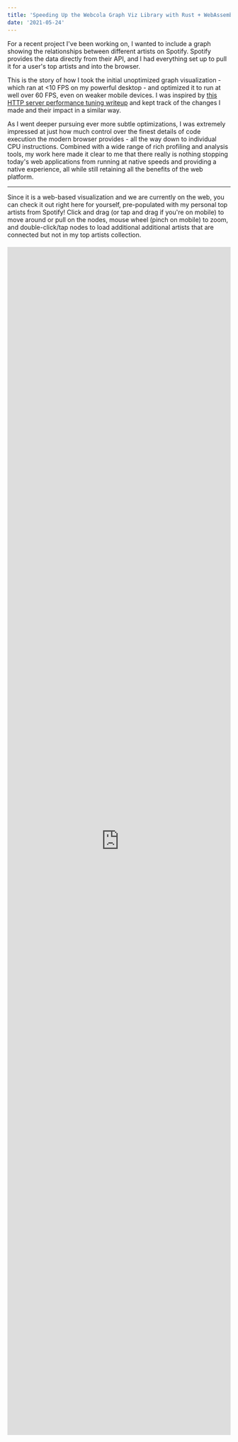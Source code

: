 ```yaml
---
title: 'Speeding Up the Webcola Graph Viz Library with Rust + WebAssembly'
date: '2021-05-24'
---
```


For a recent project I've been working on, I wanted to include a graph showing the relationships between different artists on Spotify.  Spotify provides the data directly from their API, and I had everything set up to pull it for a user's top artists and into the browser.

This is the story of how I took the initial unoptimized graph visualization - which ran at <10 FPS on my powerful desktop - and optimized it to run at well over 60 FPS, even on weaker mobile devices.  I was inspired by [this HTTP server performance tuning writeup](https://talawah.io/blog/extreme-http-performance-tuning-one-point-two-million/) and kept track of the changes I made and their impact in a similar way.

As I went deeper pursuing ever more subtle optimizations, I was extremely impressed at just how much control over the finest details of code execution the modern browser provides - all the way down to individual CPU instructions.  Combined with a wide range of rich profiling and analysis tools, my work here made it clear to me that there really is nothing stopping today's web applications from running at native speeds and providing a native experience, all while still retaining all the benefits of the web platform.

----

Since it is a web-based visualization and we are currently on the web, you can check it out right here for yourself, pre-populated with my personal top artists from Spotify!  Click and drag (or tap and drag if you're on mobile) to move around or pull on the nodes, mouse wheel (pinch on mobile) to zoom, and double-click/tap nodes to load additional additional artists that are connected but not in my top artists collection.

<iframe title="Related Artists Graph Visualization Demo" src="https://spotifytrack.net/graph.html" loading="lazy" style="width: 100%; outline: none; border: none; margin-right: 0px; margin-left: 0px; height: 67vh; margin-top: 5px; margin-bottom: 0px;" />

.

If you're using an embedded browser, it might not load.  You can view the full graph on [Spotifytrack](https://spotifytrack.net) and connect your Spotify account to see it personalized for your own top artists.

## Force Directed Graphs

If you're not familiar with them, [force-directed graphs](https://en.wikipedia.org/wiki/Force-directed_graph_drawing) are a visualization for graph data that lays out nodes in an easy-to-see way, avoiding edge crosses as much as possible and trying to keep all edges to approximately the same length.

After a bit of research, I chose the [Webcola](https://ialab.it.monash.edu/webcola/) constraint-based graph layout library.  Webcola is itself a port/adaptation of the C++ [libcola](http://www.adaptagrams.org/) library and it supports easy integration with D3 which I've worked with in the past.  It really was very simple to get a working force-directed graph rendered by adapting some code from their examples, and it actually looked pretty good!  The relationships between artists were apparent and I found myself spending a good amount of time just scrolling around it and exploring my own world of musical connections.

## Initial Analysis

There was one problem though: it was incredibly slow; slow to the tune of 8 FPS.  Obviously, that's not acceptable and it made using the graph very difficult.  To be fair, I had almost 400 nodes in my personal graph and ~1500 edges which was a lot more than any of the Webcola examples, but it felt like performance was an order of magnitude or two too low.

What followed was an extensive journey of optimizing my application and all of the underlying layers to boost that 8 FPS to a consistent 60, even on less powerful devices.

The first step of all of my browser-based performance optimization starts with Google Chrome's excellent built-in profiler.  Here's what one frame of the animation looked like at the start before any changes were made:

![Screenshot of the Google Chrome profiler showing the initial performance of a single frame the Webcola visualization before any performance improvements were made at all](./images/webcola/initial_unoptimized.png)

The whole frame took ~125ms, miles away from the 16.5ms required for 60 FPS.  Ideally, we'll also want it to be even quicker than that since other code needs to run on the webpage as well.

Breaking down where most of the time was being spent, The `Descent.rungeKutta` function comes from the Webcola library and is used to compute new positions for all of the nodes based on the connections between them.  `D3StyleLayoutAdapter.trigger` is the rendering portion where the SVG nodes created by D3 are updated to match the newly computed positions of the nodes.  The `Run Microtasks` section at the end contains some extra D3 bookkeeping code, and finally the small (well, small compared to everything else right now) purple and green bars at the end were for browser-level layout and rendering.

## Eliminating Forced Layout

The first thing I noticed about the perf graph above was the purple boxes with red tags that dominated more than half of the entire frame.  Zooming in a bit more, it became apparent that these were caused by **Forced Reflow**, which means that the browser was being forced to re-compute the geometric layout of all of the SVG nodes in the visualization every time I updated the positions of any of them.

![Screenshot of Google Chrome profiler zoomed in to show forced reflow caused by the getBBox function](./images/webcola/forced_layout.png)

It looked to be caused by the [`getBBox()`](https://developer.mozilla.org/en-US/docs/Web/API/SVGGraphicsElement/getBBox) function which is used to compute the actual size of SVG elements.

Looking at my code, some of the example code I copied over for positioning the labels of the nodes looked like this:

```ts
label
  .attr("x", function (d) { return d.x; })
  .attr("y", function (d) {
    var h = this.getBBox().height;
    return d.y + h/4;
  });
```

After a bit of quick Googling, I found that the `getBBox` function indeed causes forced reflow in SVGs.  Since in my graph all nodes had a uniform height, I was able to replace that code with just this:

```ts
label
  .attr("x", function (d) { return d.x; })
  .attr("y", function (d) { return d.y + 20/4; });
```

That change alone was the biggest contribution to the performance improvements of the graph since the forced layout cost was linear to the number of nodes in the graph but the layout itself required computing positions for all nodes and edges.  Since it was more of a bugfix than an optimization, I don't really count it as part of the main optimization changes I made here, but it was a vital change nonetheless.

Here's what the perf graph looked like after removing the `getBBox()` calls:

![Screenshot of the Google Chrome profiler showing the performance of a single frame of the Webcola visualization after removing the `getBBox` calls](./images/webcola/1_remove_bbox.png)

Much better - already down to ~50ms for a frame.  Still a long way to go, though!

## Custom Canvas-Based Renderer

As a result of removing the horrible `getBBox` code, Webcola has moved up to taking around a third of the processing time of the frame with the D3 rendering and associated overhead taking up the rest.  One thing to notice is that the majority of `D3StyleLayoutAdapter.trigger` is now dominated by calls to [`setAttribute`](https://developer.mozilla.org/en-US/docs/Web/API/Element/setAttribute), which is a browser built-in that is used by D3 under the hood to set the actual attribute on the `<line>` and `<rect>` nodes used to render the graph into the SVG.

Unfortunately, this is a bit of a dead-end for D3; as far as I know, in order to animate the visualization according to the positions computed by Webcola, you need to actually change those attributes - there's no way getting around it.  I managed to improve the performance a bit by using some specialized SVG position setting APIs, but the mere act of setting the coordinates on the SVG elements was still taking up ~15ms, nearly the entire budget for the frame.  Besides that, the "Recalculate Styles", "Layout", and "Paint" boxes at the end had become much more prominent as well and were also seemingly unavoidable overhead of the SVG-based renderer.

After trying a couple of other ideas in vain, I decided to bite the bullet and implement a fully custom renderer for the graph that used Canvas rather than SVG.  Although SVG is a terrific choice for many kinds of visualizations due to its rich API and direct integration into the DOM, there were some things that it doesn't perform very well with.

I'd used the [PixiJS](https://www.pixijs.com/) library on [a](https://notes.ameo.design/fm.html) [few](https://github.com/ameobea/web-synth) [projects](https://cprimozic.net/projects/spf420_x_syncup) in the past and found it to be an extremely productive tool for building rich visualizations and interactive applications in the browser.  It's based on WebGL, but it provides a high-level API on top with lots of useful tools for building applications quickly without compromising performance.

Building out the initial renderer was actually pretty straightforward; the graph visualization only really consists of boxes, lines, and labels.  The biggest advantage over the D3/SVG-based renderer is that the nodes don't need to be managed individually and treated as fully-fledged DOM elements.  Instead, the whole visualization can be passed off to the GPU in one go which performs all of the rendering directly, giving us the equivalent of an image that can then be rendered into the canvas on the page.

The biggest drawback is that we have to do all of the interactive bits (hit-testing, clicking, dragging, hover, etc.) manually instead of relying on handy HTML event listeners and CSS to do it for us.  Thankfully, PIXI includes a ton of utilities to do most of this for us.

The final step was to plug the renderer into Webcola.  Webcola was designed to be pluggable into various different rendering engines, so after looking at how the D3 shim was implemented getting it to work with the canvas-based renderer went pretty smoothly.

Here's the full source code I ended up with for the canvas-based renderer: <https://github.com/Ameobea/spotifytrack/blob/main/frontend/src/components/RelatedArtistsGraph/CanvasRenderer.ts>

After all of that effort, the reward was another massive bump in performance:

![Screenshot of the Google Chrome profiler showing the performance of a single frame of the Webcola visualization after switching to a custom canvas-based renderer implemented using PIXI.js](./images/webcola/2_canvas_renderer.png)

The difference is almost as shocking as the first one!  The renderer went from taking up two thirds of the frame to taking up around 20%, and the total frame time was down to ~32ms.  That's a very usable FPS, at least on my desktop.  However, on smartphones or even lower-end laptops or netbooks, that number is going to be a lot worse.

## Optimizing Webcola

At this point, it became clear that the Webcola library was the next thing to look at since it was taking up the vast majority of the rendering time.  The Chrome profiler also supports line-level profiling, so I zoomed into the `Descent.computeDerivatives` function to see which lines were taking the most CPU time:

![Screenshot of Webcola source code showing line-level annotations of where the most CPU time is being spent](./images/webcola/unoptimized_js_line_level_timings.png)

Well, there are some positives and some negatives.  On the plus side, almost all of the CPU time is spent in a handful of lines.  On the minus side, the hottest lines are all doing very simple operations like reading from/writing to arrays and doing basic math operations.

After spending a lot of time looking at and working with this code, I've discovered that the core of the algorithm consists of computing the distance between each node and all other nodes.  Using this distance measurement and some other magic data determined by Webcola, new positions for each node are computed to better satisfy the layout of the graph as a whole.  This is a n^2 time complexity loop which the nested `for` loops in the code snippet above hint at.

### Switching to Typed Arrays

The issue with the hottest lines all being array stores and loads is that there's really not a ton that can be done to optimize that.  My initial thought was to change all of the arrays, which were vanilla JavaScript arrays, into typed arrays like `Float32Array`.  The APIs between vanilla arrays and typed arrays are actually almost exactly the same and Webcola is written in Typescript, so swapping them out for typed arrays mostly just required changing the constructors and type definitions.

Surprisingly, after doing that, performance actually regressed!  This was the opposite of what I expected because typed arrays are specifically designed for high-performance code.  I did a bit of research, and a couple of potential explanations came up:

 1) The JavaScript engine was doing some optimizations on arrays that it wasn't able to do with the typed arrays.  One thing I only noticed later is that several of the arrays used in the loop were very small (2-3 elements) which might explain some of the issue.
 2) The code was doing out-of-bounds reads somewhere in a way that didn't impact the correctness of the algorithm.  Some posts seemed to indicate that doing out-of-bounds reads on typed arrays caused code to be de-optimized worse than when doing them on normal arrays.
 3) Several of the arrays used in the algorithm were multi-dimensional, so switching them to typed arrays only actually changed the inner dimension.  It's possible that if the arrays were flattened to hold all their elements in a single buffer, the performance might be much better.

In any case, I abandoned this approach entirely and left the arrays as they were.

## Porting Webcola to Rust + WebAssembly

Having run into a wall with optimizing the JavaScript itself for the WebCola engine, I turned to a more radical approach: Re-writing the hot loop in Rust / WebAssembly.

Before going into details about the Wasm port itself, I want to provide a little bit of justification for this decision.  There are a [variety](https://surma.dev/things/js-to-asc/) [of](https://www.usenix.org/system/files/atc19-jangda.pdf) [writeups](https://mrale.ph/blog/2018/02/03/maybe-you-dont-need-rust-to-speed-up-your-js.html) that have pretty much the same message that about boils down to "writing things in Wasm doesn't automatically mean that they're going to be fast or faster than JavaScript."  This is a valid point for a lot of things; modern JS engines like V8 are almost miraculous in their performance and ability to optimize JavaScript execution.

However, there are also many situations where WebAssembly is a much more appealing option than JavaScript due to the much higher degree of control it provides over things like memory layout, data types, and code layout behavior like inlining, monomorphization, etc.  A tight, hot loop doing number crunching without touching the DOM or interoperating with JS data structures is a quite an ideal target for implementation in Wasm.

### Initial Port

My intention with the initial port was to re-write the `computeDerivatives` function in Rust and then make whatever other changes were necessary to glue it to the existing JavaScript code, leaving the bulk of the WebCola codebase as it is and limiting the surface area of the change.  That would make it easier to implement and test the port since less code changes would be necessary.  It also helps to keep changes to WebCola's APIs, both internal and external, as limited as possible.

Since the `computeDerivatives` function itself only really does some basic math and array shuffling, porting it to Rust was pretty trivial.  The complicated part, however, was managing access to the various input and output buffers that are used by it.  In the original WebCola library, those buffers live in arrays that are contained in the parent class of the `computeDerivatives` method.

In fact, all the Rust code I wrote for this port is in a [single file](https://github.com/Ameobea/webcola-wasm/blob/master/src/wasm/src/lib.rs).  Note that the file I linked is the current/latest version of the code and contains a lot of changes (which I go into detail about later in this post) that don't correspond directly to the original JavaScript code.

In order for them to be accessed from WebAssembly, they either need to be copied into the WebAssembly heap as arguments or changed to live inside the Wasm heap by default.  The advantage of the first option is that code changes to the JS code are limited which makes the port easier to manage.  However, the tradeoff is that the buffers need to be copied into the JS heap every time the function is called.

Moving the buffers into JS means they can be accessed very easily from the ported Rust code without needing to copy them around between JS and Wasm, at least not in order to run `computeDerivatives`.  The tradeoff for that is that setting/getting them from JS requires doing that copying and creating dedicated shim functions to facilitate that.

I ended up doing a combination of both methods.  I moved all of the data buffers accessed by `computeDerivatives` into Wasm memory, pre-allocating buffers for them.  I left one of the buffers in JS, the `x` vector which was passed as an argument to `computeDerivatives`.  As it turned out, since the `computeDerivatives` function is only called a few times per frame, the cost of copying these buffers is negligible compared to the cost of running the `computeDerivatives` function itself, not even showing up on the profiler.

Since some other WebCola internals access the buffers that were moved into Wasm, I created some shimmed getter and setter methods that pulled from the Wasm module's memory under the hood:

```ts
public get g(): Float32Array[] {
   const memory: WebAssembly.Memory = this.wasm.get_memory();
   const memoryView = new Float32Array(memory.buffer);

   const gPtr = this.k === 2 ? this.wasm.get_g_2d(this.ctxPtr) : this.wasm.get_g_3d(this.ctxPtr);
   const gOffset = gPtr / BYTES_PER_F32;
   return new Array(this.k)
       .fill(null)
       .map((_, i) => memoryView.subarray(gOffset + i * this.n, gOffset + i * this.n + this.n));
}
```

### Specialization for 2D and 3D Usage via Const Generics

The WebCola library supports both 2D and 3D layout, using the `i` variable to indicate the number of dimensions.  Since this variable is static for a given graph and is known ahead of time, there is an opportunity to provide that information to the compiler at build-time in order to allow it to generate more efficient code that is specialized for either 2D or 3D usage.

Rust has recently added support for [const generics](https://rust-lang.github.io/rfcs/2000-const-generics.html) in stable which suits this use-case perfectly.  Instead of storing `i` as a field and referring to it dynamically at runtime, it's encoded at the type level as a const generic.  Shim functions are then exported for both 2D and 3D versions which both call the same generic function but with a different value for the dimension parameter:

```rs
#[wasm_bindgen]
pub fn compute_2d(ctx_ptr: *mut Context<2>, mut x: Vec<f32>) -> Vec<f32> {
    let ctx: &mut Context<2> = unsafe { &mut *ctx_ptr };
    ctx.compute(&mut x);
    x
}

#[wasm_bindgen]
pub fn compute_3d(ctx_ptr: *mut Context<3>, mut x: Vec<f32>) -> Vec<f32> {
    let ctx: &mut Context<3> = unsafe { &mut *ctx_ptr };
    ctx.compute(&mut x);
    x
}
```

This provides a variety of optimization opportunities that wouldn't otherwise be available:

* The sizes of various buffers can be known statically which allows them to be created on the stack for free rather than having to be dynamically allocated.  This also facilitates automatic bounds check elision which means efficient code can be written without having to use `unsafe` memory accesses.
* Various loops that run `i` times can be unrolled entirely, avoiding the loop control flow entirely
* Various array accesses of data buffers can be made more efficient since their indexes involve multiplying things by `i` in some way or another

### Performance Summary

After performing the initial port and wiring it up to the existing JS code, this is what the profiler looked like:

![Screenshot of the Google Chrome profiler showing the performance of a single frame of the Webcola visualization after re-implementing the hottest part of the Webcola library in Rust + WebAssembly](./images/webcola/3_initial_wasm_webcola.png)

It's clear that the WebAssembly port was very worth it!  The `rungeKutta` function which spends the vast majority of its time calling `computeDerivatives` went from taking ~18ms to just 9ms - a 2x speedup!  If I had to guess, I'd say that much of this improved performance comes from more efficient accesses to the data buffers and the benefits of making the dimension static at compile time listed above.

Despite all of that, the actual code was a more or less 1-to-1 port; all of the performance improvements came from opportunities made possible by Rust/WebAssembly.  Although it would technically be possible to manually create separate 2D and 3D versions of the JS code, Rust allows it to be codified and made fully automatic.

## Improvements to the Wasm Port

After having ported `computeDerivatives` to Wasm, I had started to become more familiar with how it worked and what it was actually doing.  At its core, it's computing the distance between each node in the graph and all other nodes, doing some math and other logic, and then writing results to output buffers.

### Pre-Computing Distances

One change to the code which sped things up a bit was to move the distance computations themselves out before the main loop.  The original code would compute the distance for each node-node pair in the graph and then immediately use that to perform some additional computations and write to output buffers.  By doing all the distance calculations up front, both code code paths become simpler and easier for the compiler to optimize.

The cost is that the distances must be written into intermediate buffers and then read out again which puts pressure on the caches.  Despite that, I found that it resulted in a slight performance uptick overall:

![Screenshot of the Google Chrome Profiler showing the performance of a single frame of the Webcola visualization after pre-computing distances ahead of time](./images/webcola/4_precompute_distances.png)

Another change that I worked in around this time was converting some of the multi-dimensional arrays from `Vec<Vec<f32>>` and similar to `Vec<f32>`, storing elements contiguously and accessing them like `buf[u * n + v]` rather than `buf[u][v]`.

Theoretically, doing this should improve the locality of data and reduce indirection by avoiding the need to do multiple steps of pointer arithmetic using dynamic pointers.  Flattening the arrays allows the index to be calculated statically and then added to the base of the array.

In practice, I didn't really notice much of an improvement in performance after doing this.  It could be because the data access patterns for the arrays are bad enough that the cost of loading the data from memory itself outweighed the inefficient data structures or perhaps the fact that the allocator used by the application placed the sub-arrays close together in memory anyway.

### Delay Displacement Checking

There was some code included in the distance computation path that about boiled down to this:

```py
for node_a in nodes:
    for node_b in nodes:
        distance = compute_distance(node_a, node_b)
        while distance < 0.000000001:
            node_a.position += random_offset()
            node_b.position += random_offset()

            distance = compute_distance(node_a, node_b)
```

This is necessary to prevent dividing by zero from happening later on in the computation path if two nodes are at exactly or almost exactly the same point.  However, that realistically is only going to happen during the first few iterations of the computation; all nodes are initialized to the same point, but then the algorithm is designed to arrange them so that they're roughly equidistant from each other.  Additionally, if one node needs to be offset, it's likely that all other nodes need to be offset as well.

In order to simplify the distance computation loop and remove as many branches from it as possible, I changed the code to something like this:

```py
while True:
    needs_displace = false;
    for node_a in nodes:
        for node_b in nodes:
            distance = compute_distance(node_a, node_b)

            needs_displace = needs_displace || distance < 0.000000001

    if not needs_displace:
        break

    for node_a in nodes:
        for node_b in nodes:
            distance = compute_distance(node_a, node_b)

            if distance < 0.000000001:
                node_a.position += random_offset()
                node_b.position += random_offset()
```

Although this looks like a lot more code, it's important to note that most of it is only going to run the first few calls (or first call) to `computeDerivatives` when all the nodes are on top of each other.  The important change is that the conditional check is removed from each iteration of the main distance computation loop and all of the code responsible for applying the displacements is pulled out as well.

Although it's true that modern CPU branch predictors are [extremely effective](https://blog.cloudflare.com/branch-predictor/) and adding branches can often be free up to a certain point, there is still the benefit of the code being simplified and a level of nesting from the hot loop being removed.

All in all, making this change yielded another modest performance bump:

![Screenshot of the Google Chrome Profiler showing the performance of a single frame of the Webcola visualization after splitting displacement computation out of the distance calculation path](./images/webcola/5_optimize_displacement_checking.png)

### Wasm SIMD + Other Misc. Optimizations

Among the final optimizations that I made to the Wasm was the addition of SIMD to accelerate the computation.  There were two places that I was able to apply it: the distance computation loop and some matrix multiplications used by a `computeStepSize` function that I also ported to Wasm.

In both cases, the SIMD implementation was pretty straightforward, just doing 4 operations at once instead of 1.  The one place that was a bit interesting was the handling for the `needs_displace` flag that was maintained during each distance computation.  Since 4 distances were computed at once, the `needs_displace` variable was replaced with a SIMD vector holding 4 flags which were then extracted one by one and OR'd with each other after all distances were computed:

```rs
let mut needs_to_apply_displacements = unsafe { f32x4_splat(0.) };

for i in 0..DIMS {
    for u in 0..n {
        let summed_distances_squared_v = ...;
        let sqrted = f32x4_sqrt(summed_distances_squared_v);

        // check here if we need to apply displacements
        let any_under_displacement_threshold =
            f32x4_lt(sqrted_distance, displacement_threshold);
        needs_to_apply_displacements = f32x4_max(
            needs_to_apply_displacements,
            any_under_displacement_threshold,
        );
    }
}

let needs_displace = unsafe {
    f32x4_extract_lane::<0>(needs_to_apply_displacements) != 0.
      || f32x4_extract_lane::<1>(needs_to_apply_displacements) != 0.
      || f32x4_extract_lane::<2>(needs_to_apply_displacements) != 0.
      || f32x4_extract_lane::<3>(needs_to_apply_displacements) != 0.
};
```

The `computeStepSize` function was actually the larger contributor to overall performance gain.  I hadn't mentioned it in the past because up until this point, it was a very small overall contributor to runtime.  However, since `computeDerivatives` had been optimized a good bit, it had become much more prominent.  That whole function is pretty much just matrix multiplication which not surprisingly is greatly accelerated by SIMD.

As I always do when adding SIMD to wasm, I added a `simd` feature to the Rust project and created SIMD and non-SIMD functions that are conditionally compiled depending on whether it's enabled or not.  Running the SIMD version yielded the following results:

![Screenshot of the Google Chrome Profiler showing the performance of a single frame of the Webcola visualization after all optimizations to the Wasm were completed](./images/webcola/6_fully_optimized_wasm.png)

Although it may not have seemed like it from step to step, there's been a respectable performance bump between the initial Wasm port and this version after applying the various optimizations.  All of the small changes added up to give a significant overall result.

I was pretty surprised to see that the SIMD-ification of the distance computation had such a tiny impact.  In the past, just adding SIMD bumped performance to 50%+ in compute-heavy code sections.  During the process of trying to figure out why this was, I set the `#[inline(never)]` attribute on the `compute_distances()` function where the SIMD happens and was very surprised to see this:

![Screenshot of the Google Chrome Profiler showing the performance of a single frame of the Webcola visualization after the no-inline attribute was set on the compute_distances function](./images/webcola/non-inlined-compute-distances.png)

This `compute_distances` function, which I had assumed was taking the majority of the runtime, is entirely contained within the small bottom-most segment of the profile and was only taking up a small percentage of the `computeDerivatives` function runtime.  That explains why adding SIMD to the distance computation didn't have a huge impact on overall performance; it just doesn't run long enough for improvements there to matter much overall.

## Sprite Caching

Now that the Wasm was optimized as far as I could get it (so far), I switched back to looking at the renderer since it had once again emerged as taking >50% of the CPU time.  I did some reading online one PixiJS forums and other places to see what kinds of things people did to speed up their applications.

All the nodes in the graph were constructed from PIXI `Graphics` objects which supports rendering shapes, lines, and other graphics primitives and composing them to create more complex images.  Internally, `Graphics` build up a list of WebGL draw calls and submit them for rendering on the GPU every frame.  This is great for dynamic elements or animations where the draw calls need to change every frame.

I used `Graphics` for the backgrounds of each node in the graph, meaning that each node was created dynamically every frame.  However, the actual shape of the nodes never changed at all other than color when they are de/selected.

PixiJS has a feature where `Graphics` and other objects can be rendered to a `Texture`, bypassing the need to re-generate them each frame.  The `Texture` can then be used to build a `Sprite` which can be added to the scene and manipulated in the same way as `Graphics`.

When populating the graph with nodes, I converted the `Graphics` to `Sprites` immediately.  The only other change that was required was changing the node background color from being set in the draw calls themselves to being set via `tint`, which can be changed every frame and applied for free without having to re-generate the texture.

This resulted in a very significant (at this point) performance win, allowing the renderer itself to finish in just over 2 milliseconds on average.

![Screenshot of the Google Chrome Profiler showing the performance of a single frame of the Webcola visualization after caching the nodes as textures rather than re-rendering them every frame](./images/webcola/7_fully_optimized_after_sprite_caching__.png)

## Going Deeper: Assembly-Level Analysis

At this point, I had hit a wall.  Chrome's profiler showed that `compute_2d` was taking up all the Wasm runtime, and the vast majority of that was happening outside of the `compute_distances` function.  The whole rest of that function is just a loop over all node pairs, loading the pre-computed values from memory, doing some math, and storing the results back to memory.  I tried pulling various pieces of that loop out into other functions and marking them with `#[inline(never)]`, but the profiler yielded more or less random results.  The functions were simply too small to show up well with whatever the profiler's sample interval is, and I found no way to increase that sample rate.

What I *really* needed was line-level profiling like Chrome provides for JS.  Unfortunately, that doesn't work for Wasm; it shows all of the runtime for the Wasm module on the first line.

![A screenshot of the Google Chrome source view showing how all of the runtime for Wasm modules is attributed to the first line of the module](./images/webcola/wasm-line-level-profiling-fail.png)

Luckily, there was one final option for figuring out where all the CPU time was going: the CPU itself.

V8, Google Chrome/Chromium's JavaScript engine, [has support](https://v8.dev/docs/linux-perf) for integrating with Linux's `perf` profiling tool, allowing the JIT-compiled code it produces to be analyzed and instrumented at the CPU-instruction level.  After V8 parses, compiles, and optimizes WebAssembly or JavaScript source code, it uses [Turbofan](https://v8.dev/docs/turbofan) to generate actual machine code for the target system.  That code is then loaded into executable memory and executed just like a native executable would be.

V8's `perf` integration allows for this JIT-compiled code to be labeled with function names and other information which makes it possible to match the generated assembly instructions to the JS or Wasm it was compiled from.  Getting it to work was surprisingly simple, just launch Chrome with some special flags, record the PID of the renderer process for the tab you want to profile which is listed in Chrome's built-in Task Manager and then run a `perf` command in the terminal while running the code you want to measure.

After injecting the profile file with some additional data generated by Chrome and loading it up with `perf report`, it's possible to search for the actual name of the Wasm or JS function that ran:

![A screenshot of the perf profile generated for the application, showing runtime of the JIT-compiled Wasm functions themselves](./images/webcola/v8-perf-top-level.png)

The place where things get REALLY exciting is when you drill down into the function itself and get to look at the CPU instructions that make it up:

<iframe loading="lazy" title="Perf Instruction Level View" src="https://ameo.link/u/91p.html" style="width: calc(100% - 40px); outline: none; border: none; margin-right: 20px; margin-left: 20px; height: 80vh; margin-top: 5px; margin-bottom: 0px;" />

.

This view shows all CPU instructions in the selected function along with the percentage of runtime that was spent executing (approximately) each one of them.  By default, it starts off pointing to the "hottest" instruction in the function, the one that the instruction pointer was pointing to for the largest number of samples.

This is an incredibly useful tool; there is no "lower level" than this, at least not that can be reached with software.  We see, instruction for instruction, where the CPU is spending most of its time and what native code was generated from the WebAssembly module.  It's a beautiful reminder that no matter how many layers of abstraction, codegen, compilation, optimization, and sandboxing there are, it all ends with a CPU executing instructions.

Using this information, it's possible to start digging into what parts of the code are the most expensive and optimizing them at an extremely granular level.

### Avoiding Expensive `f32::is_finite()` Call

I began at the most obvious starting point: the hottest instruction: `and $0x7fffffff,%r9d`.  According to perf, over 16% of the total execution time of the entire `compute_2d` function was spent on this single instruction!

It is a binary AND with a constant that takes place in the middle of a bunch of comparisons and other logic involving floating-point numbers as indicated by the use of `xmm` registers.  Additionally, it requires the 32-bit float to be moved out of the `xmm` register and into a general purpose register and then loaded back which adds additional overhead.

I'm not sure why exactly this instruction took so long to run compared to the others; it could be a cost of moving data between `xmm` and general purpose registers, or perhaps the binary operation screwed up pipelining in some way.  In any case, it seemed clear to me that improving this situation would likely speed things up significantly.

I wasn't sure what was going on, so I googled the hex constant.  The [first Stack Overflow result](https://stackoverflow.com/questions/46625819/what-does-0x7fffffff-mean-in-inttime-time1000-0-0x7fffffff) made it clear that this has the effect of clearing out the sign bit of a 32-bit floating point number, taking the absolute value of it.

Looking through the disassembled WebAssembly code produced using the `wasm2wat` tool from the [WebAssembly Binary Toolkit](https://github.com/WebAssembly/wabt), I found the place that generated these instructions:

```wasm
local.get 25
i32.reinterpret_f32
i32.const 2147483647 (; This is our magical `0x7fff_ffff` constant ;)
i32.and
f32.reinterpret_i32
f32.const inf (;=inf;)
f32.lt
i32.const 1
i32.xor
br_if 0 (;@5;)
```

The Rust code that generated these instructions maps back to this line:

```rs
if weight > 1. && distance > ideal_distance || !ideal_distance.is_finite() {
```

More specifically, the `f32::is_finite` function which has this source code:

```rs
self.abs_private() < Self::INFINITY
```

And `f32::abs_private()` is this:

```rs
f32::from_bits(self.to_bits() & 0x7fff_ffff)
```

The code makes sense; it sets the sign bit to 0 so that `-Infinity` is converted to `Infinity`, and then checks that the value is less than it and inverts the result with `xor 1`.

However, in this particular situation, we know that `-Infinity` will never be produced for `ideal_distance` so we can avoid doing this check altogether!

Changing the Rust code to this:

```rs
if weight > 1. && distance > ideal_distance || ideal_distance == std::f32::INFINITY {
```

Produced the following WebAssembly:

```wasm
...
f32.load
local.tee 25
f32.const inf (;=inf;)
f32.ne
```

And this the assembly that `perf` showed:

<iframe loading="lazy" title="Perf Instruction Level View After Optimization" src="https://ameo.link/u/91q.html" style="width: calc(100% - 40px); outline: none; border: none; margin-right: 20px; margin-left: 20px; height: 80vh; margin-top: 5px; margin-bottom: 0px;" />

.

That's much better; the most expensive instructions look to mostly be loads from memory and conditional branches.  The conditional branches being expensive makes sense since these conditions are largely random and don't follow a pattern that the CPU's branch predictor can easily learn.

Making that tiny change actually made a detectable difference in performance for the whole function.  I'm still not sure exactly why doing that binary AND was that expensive, though, and I'd love to hear from anyone who does know!

### Cheaper Alternative to `f32x4.max`

When scrolling through the disassembled code for `compute_2d`, I spotted a span of instructions that I didn't understand:

<iframe loading="lazy" title="Perf Instruction Level View of Weird SIMD Stuff" src="https://ameo.link/u/91s.html" style="width: calc(100% - 40px); outline: none; border: none; margin-right: 20px; margin-left: 20px; height: 200px; margin-top: 5px; margin-bottom: 0px;" />

.

Googling the names of some of these instructions, I really couldn't understand what was going on.  It didn't seem to correspond to any of my code.

After a lot of looking around and reading various things, I finally found the answer.  This sequence of instructions is generated by V8 to implement the `f32x4.max` SIMD instruction.  Here's the spot in the Chromium source code where the actual instructions are emitted: <https://source.chromium.org/chromium/chromium/src/+/main:v8/src/compiler/backend/x64/code-generator-x64.cc;drc=8ab75a56a24f34d4f582261c99939ffa1446a3b7;l=2712>

From what I could tell, the `f32x4.max` instruction guarantees that things like negative zeroes and NaNs are properly propagated through which is why it emits all of those weird instructions rather than just a single `vmaxps` instructions or similar.

In my code, I was using the `f32x4.max` to combine bitflags created using `f32x4.lt`.  I switched to using `f32x4.or` which is actually the correct choice in that situation.  This successfully collapsed down all of those instructions.

I also learned from someone in the WebAssembly Discord Server named Zhin (who just so happens to work on Wasm SIMD at Google) that some recently added Wasm SIMD instructions were added, one of which is `f32x4.pmax`.  `pmax` matches the behavior of `std::max` from C++ and would have been another valid option.

### Better Array Indexing

One change I made along the way here was altering the way I indexed into various data buffers.  The main loop of the function looked like this:

```rs
for u in 0..n {
    for v in 0..n {
        let _ = self.buffer[u * n + v];
        let _ = self.other_buffer[u * n + v];
    }
}
```

Reading to or writing from any of those buffers required doing a multiplication and an addition in order to compute the correct index.  Although the various compilers and optimizers in the chain are almost certainly smart enough to optimize this pretty well, it still was more complex than it needed to be.

I changed the indexing scheme to work like this:

```rs
let mut ix = 0;
for u in 0..n {
    for v in 0..n {
        let _ = self.buffer[ix];
        let _ = self.other_buffer[ix];

        ix += 1;
    }
}
```

Although I didn't notice any direct improvement in performance from this change, the number of lines of decompiled WebAssembly generated went down and the number of locals used by the function also went down which is almost always a good thing.  The less code there is, the easier it is for the compilers to optimize it.

### Manual Loop Unrolling for `compute_step_size`

Profiling info was also available for the `compute_step_size` function.  Although `compute_step_size` only has ~13% of the runtime of `compute_2d`, it still deserved some attention using the info from `perf`.

After opening the disassembly view, I was immediately impressed that:

1. 50% of the total runtime was spent on only 3 instructions
2. All of these instructions mapped one-to-one to Rust Wasm SIMD intrinsics

Here's the Rust code, from the SIMD `dot_product` function inlined into `compute_step_size_2d`:

```rs
let mut vector_sum = unsafe { f32x4_splat(0.) };
let chunk_count = (count - (count % 4)) / 4;
for chunk_ix in 0..chunk_count {
    let i = chunk_ix * 4;
    unsafe {
        let a_n = v128_load(a.add(i) as *const v128);
        let b_n = v128_load(b.add(i) as *const v128);
        let multiplied = f32x4_mul(a_n, b_n);
        vector_sum = f32x4_add(vector_sum, multiplied);
    }
}
```

And here's the generated x86 assembly:

<iframe loading="lazy" title="Perf Instruction Level View of SIMD Dot Product" src="https://ameo.link/u/91t.html" style="width: calc(100% - 40px); outline: none; border: none; margin-right: 20px; margin-left: 20px; height: 200px; margin-top: 5px; margin-bottom: 0px;" />

.

In this case, neither Rust/LLVM, `wasm-opt`, nor V8 did any unrolling on this very tight loop.  That means that for every element of the inputs, it needs to perform the index increment and comparison to see if it's done.  By performing multiple operations per iteration of the loop, the work to overhead ratio can be reduced.

I manually unrolled the loop to perform 4 SIMD multiply-adds per iteration, processing a total of 16 elements from the input array:

```rs
let mut i = 0u64;
let max_i = chunk_count * CHUNK_SIZE;
while i != max_i {
    unsafe {
        let a_n = v128_load(a.add(i as usize) as *const v128);
        let b_n = v128_load(b.add(i as usize) as *const v128);
        let multiplied = f32x4_mul(a_n, b_n);
        vector_sum = f32x4_add(vector_sum, multiplied);

        let a_n = v128_load(a.add(i as usize + 4) as *const v128);
        let b_n = v128_load(b.add(i as usize + 4) as *const v128);
        let multiplied = f32x4_mul(a_n, b_n);
        vector_sum = f32x4_add(vector_sum, multiplied);

        let a_n = v128_load(a.add(i as usize + 8) as *const v128);
        let b_n = v128_load(b.add(i as usize + 8) as *const v128);
        let multiplied = f32x4_mul(a_n, b_n);
        vector_sum = f32x4_add(vector_sum, multiplied);

        let a_n = v128_load(a.add(i as usize + 12) as *const v128);
        let b_n = v128_load(b.add(i as usize + 12) as *const v128);
        let multiplied = f32x4_mul(a_n, b_n);
        vector_sum = f32x4_add(vector_sum, multiplied);
    }
    i += CHUNK_SIZE;
}
```

This resulted in `compute_step_size_2d` going from ~13% of the runtime of `compute_2d` to ~9%.

## Getting Creative

Even after removing the `is_finite` call, the single line doing three conditional checks remained the most expensive one in the function.  When trying to figure out ways to optimize it, I realized that two of conditions could probably be collapsed into one.

Here's the line again after making the change to remove the `is_finite` call:

```rs
if weight > 1. && distance > ideal_distance || ideal_distance == std::f32::INFINITY {
```

In this application, there is no way for `distance` to ever be infinite, meaning that if `ideal_distance == std::f32::INFINITY`, then `distance > ideal_distance` must be false.  Given that info, this is the full set of possible values for these three conditions:

| weight > 1 | distance > ideal_distance | ideal_distance == INFINITY |
|------------|---------------------------|----------------------------|
| T          | T                         | F                          |
| T          | F                         | T                          |
| T          | F                         | F                          |
| F          | T                         | F                          |
| F          | F                         | T                          |
| F          | F                         | F                          |

And this is the full set of values for which the whole condition is true:

| weight > 1 | distance > ideal_distance | ideal_distance == INFINITY |
|------------|---------------------------|----------------------------|
| T          | T                         | F                          |
| T          | F                         | T                          |
| F          | F                         | T                          |

One thing to note at this point is that the `ideal_distance == INFINITY` check is basically just a flag.  If the ideal distance is infinite, all we do is zero out some indexes in a big array and continue on to the next node pair.  Additionally, `ideal_distance` is never below zero; it is always a positive number since it's computed as `sqrt((x1 - x2)^2 + (y1 - y2)^2)`.

Using this knowledge, I added some code on the JS side before any of the Wasm code was ever called to look through the `ideal_distances` buffer, find all indexes where the ideal distance was `Infinity`, and set it to a negative number.  At the same time, I also changed `weight` to be a large positive number for that same index.  This is valid because for any index where `ideal_distance` is `Infinity`, it is skipped and the `weight` value isn't used.

That allows the truth table to be changed to this:

| weight > 1 | distance > ideal_distance | ideal_distance < 0 |
|------------|---------------------------|--------------------|
| T          | T                         | T                  |
| T          | T                         | F                  |
| T          | F                         | T                  |
| T          | F                         | F                  |
| F          | T                         | T                  |
| F          | T                         | F                  |
| F          | F                         | T                  |
| F          | F                         | F                  |

Since we changed the input data to enforce that if `ideal_distance < 0`, `weight` is guaranteed to be > 1 and `distance` is guaranteed to be greater than `ideal_distance`, we can reduce down to this:

| weight > 1 | distance > ideal_distance | ideal_distance < 0 |
|------------|---------------------------|--------------------|
| T          | T                         | T                  |
| T          | T                         | F                  |
| T          | F                         | F                  |
| F          | T                         | F                  |
| F          | F                         | F                  |

And from that, only these values satisfy the full condition which is now `(weight > 1 && ideal_distance > ideal_distance) || ideal_distance < 0`:

| weight > 1 | distance > ideal_distance | ideal_distance < 0 |
|------------|---------------------------|--------------------|
| T          | T                         | T                  |
| T          | T                         | F                  |

This means that the `ideal_distance < 0` check goes away entirely, leaving our one and only condition as `weight > 1 && distance > ideal_distance`.  This is much easier to compute than the original and a big improvement!

### SIMD-ifying the Comparison

Since this comparison is so simple, I figured I would give a shot at lifting it up into the `compute_distances` function and compute it with SIMD.  It turned out to be very easy!  Here's the whole thing:

```rs
 let ideal_distances_v = v128_load(
     self.D.get_unchecked(u * n + v_chunk_ix * 4) as *const f32
         as *const _,
 );
 let weights_v = v128_load(self.G.get_unchecked(u * n + v_chunk_ix * 4)
     as *const f32
     as *const _);

 let flags = v128_and(
     f32x4_gt(sqrted, ideal_distances_v),
     f32x4_gt(weights_v, f32x4_splat(1.)),
 );
 v128_store(
     self.inner_condition_flags
         .get_unchecked_mut(u * n + v_chunk_ix * 4)
         as *mut f32 as *mut _,
     flags,
 );
```

The whole thing maps one to one to Wasm SIMD instructions, allowing us to compute 4 of these flags at once.  The result of each check is stored in a buffer and read out by the main loop.

Although the most expensive part of the conditional - the conditional jump and associated branch predictor misses - still remained, almost all of the rest of the cost of that comparison was removed.  Memory loads from the buffers were performed more efficiently 4 elements at a time and could be skipped entirely if the condition was a hit, the comparisons themselves are done using SIMD, and the comparisons being performed were much simpler.

## Final Result

After everything, here's the final flame chart:

![Screenshot of the Google Chrome Profiler showing the performance of a single frame of the Webcola visualization after all optimizations were applied including the most recent ones from assembly-level analysis](./images/webcola/8_final.png)

Although frame times vary, they are almost always below 8 milliseconds and average something like 7.25ms.  Considering how things were when we started, this honestly feels somewhat miraculous.  I find myself looking at the various flame charts, assembly dumps, and other visualizations that were produced along the way and feeling like I've created a small gem of computational beauty.  The best part is that it all has a purpose - it creates a pretty, personalize, and interactive data visualization.

Finally, for posterity, here's the full source code generated by V8 for the `compute_2d` function:

<iframe loading="lazy" title="Perf Instruction Level View of Final compute_2d Function" src="https://ameo.link/u/91u.html" style="width: calc(100% - 40px); outline: none; border: none; margin-right: 20px; margin-left: 20px; height: 60vh; margin-top: 5px; margin-bottom: 0px;" />

.

If you're reading this using Google Chrome on an x86 CPU, something very similar to this is running on your CPU right now :)

## Takeaways

This whole experience served to reinforce my confidence in the power of the modern web as a flexible and fully-featured application platform.  You get all the existing benefits of instantly accessible content on any device written using rich and mature languages and tooling.  You get integration with all other sites using common protocols.  You get battle-hardened sandboxing and application-level security by default.  And now, you get incredibly granular control down to individual CPU instructions - if you want it.  And if you don't, you can import a library off of NPM and have a fully functional prototype running in a couple of hours.

There's a reason I'm as obsessed with WebAssembly as I am.  It really feels like the missing piece that we've been searching for to help fix the issues with the web and help it grow into the future.  It hugely narrows the gap between the browser and the hardware making web applications as feel smooth and responsive as the native apps people love.  The fact that it's still growing and improving (Wasm SIMD was stabilized less than a week ago at the time of writing this) makes this possible.  As more Wasm features such as interface types and `anyref` continue to be built and deployed, it becomes even more powerful and gains exponentially more use-cases.

For me personally, I got a huge amount of enjoyment out of tracing the whole thing through all the layers involved with making it happen.  Rust -> LLVM -> WebAssembly -> `wasm-opt` -> Chromium -> V8 -> TurboFan -> Machine Code is a hell of a journey, and the fact that beautiful, optimized CPU instructions is the result is nothing short of amazing.

I was also fascinated by how addicting this optimization work was!  Seeing direct and measurable incremental progress is as good as it gets for this kind of work, and I was only able to stop once I couldn't scrape even the smallest additional improvement out of it.

But what's most important was that it all had a purpose!  This wasn't optimizing an algorithm to theoretical perfection for its own sake.  Every bit of performance improvement made the visualization itself more pleasant to use and provided a better experience to users on all kinds of devices.  I can drag around the nodes and watch them balance with each other and reach a locally optimal arrangement and know that underneath it all, my carefully crafted code was spinning away in my computer's CPU.

----

If you read down to here, even if you just skimmed, thank you for taking the time to read about my journey!  I hope this inspires you to build something of your own (as I was inspired by [this optimization saga](https://talawah.io/blog/extreme-http-performance-tuning-one-point-two-million/), if you missed it earlier), or gives you a chance to see the beauty and wonder again in the work we do as programmers.
